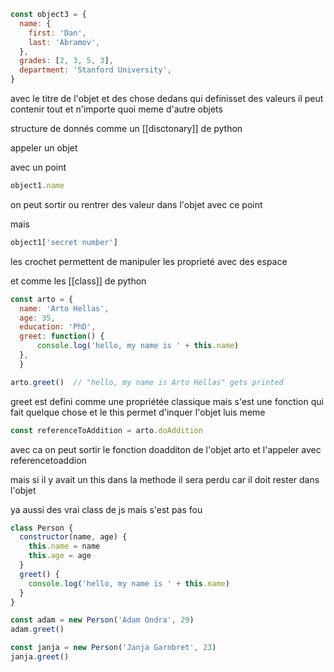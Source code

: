 ```js
const object3 = {
  name: {
    first: 'Dan',
    last: 'Abramov',
  },
  grades: [2, 3, 5, 3],
  department: 'Stanford University',
}
```

avec le titre de l'objet
et des chose dedans qui definisset des valeurs
il peut contenir tout et n'importe quoi meme d'autre objets

structure de donnés comme un [[disctonary]] de python

appeler un objet

avec un point
```js
object1.name
```

on peut sortir ou rentrer des valeur dans l'objet avec ce point

mais
```js
object1['secret number']
```

les crochet permettent de manipuler les proprieté avec  des espace 

et comme les [[class]] de python

```js
const arto = {
  name: 'Arto Hellas',
  age: 35,
  education: 'PhD',
  greet: function() {    
	  console.log('hello, my name is ' + this.name) 
  },
  }

arto.greet()  // "hello, my name is Arto Hellas" gets printed
```

greet est defini comme une propriétée classique mais s'est une fonction qui fait quelque chose et le this permet d'inquer l'objet luis meme 

```js
const referenceToAddition = arto.doAddition
```
avec ca on peut sortir le fonction doadditon de l'objet arto et l'appeler avec referencetoaddion

mais si il y avait un this dans la methode il sera perdu car il doit rester dans l'objet

ya aussi des vrai class de js mais s'est pas fou 
```js
class Person {
  constructor(name, age) {
    this.name = name
    this.age = age
  }
  greet() {
    console.log('hello, my name is ' + this.name)
  }
}

const adam = new Person('Adam Ondra', 29)
adam.greet()

const janja = new Person('Janja Garnbret', 23)
janja.greet()
```

